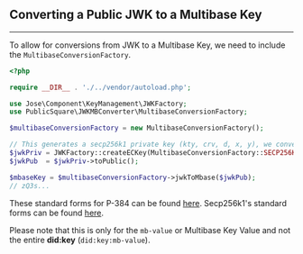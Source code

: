 ## Converting a Public JWK to a Multibase Key
___

To allow for conversions from JWK to a Multibase Key, we need to include the `MultibaseConversionFactory`.

```php
<?php

require __DIR__ . './../vendor/autoload.php';

use Jose\Component\KeyManagement\JWKFactory;
use PublicSquare\JWKMBConverter\MultibaseConversionFactory;

$multibaseConversionFactory = new MultibaseConversionFactory();

// This generates a secp256k1 private key (kty, crv, d, x, y), we convert that to a Public Key
$jwkPriv = JWKFactory::createECKey(MultibaseConversionFactory::SECP256K1_JWK_CURVE);
$jwkPub  = $jwkPriv->toPublic();

$mbaseKey = $multibaseConversionFactory->jwkToMbase($jwkPub);
// zQ3s...
```

These standard forms for P-384 can be found [here](https://w3c-ccg.github.io/did-method-key/#p-384). Secp256k1's standard forms can be found [here](https://w3c-ccg.github.io/did-method-key/#secp256k1).

Please note that this is only for the `mb-value` or Multibase Key Value and not the entire **did:key** (`did:key:mb-value`).
